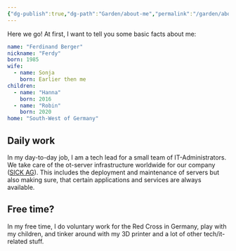 ```yaml
---
{"dg-publish":true,"dg-path":"Garden/about-me","permalink":"/garden/about-me/","noteIcon":"","created":"2024-06-15T00:51","updated":"2024-06-15T21:04"}
---
```


Here we go! At first, I want to tell you some basic facts about me:

```yaml
name: "Ferdinand Berger"
nickname: "Ferdy"
born: 1985
wife:
  - name: Sonja
    born: Earlier then me
children:
  - name: "Hanna"
    born: 2016
  - name: "Robin"
    born: 2020
home: "South-West of Germany"
```

## Daily work
In my day-to-day job, I am a tech lead for a small team of IT-Administrators. We take care of the ot-server infrastructure worldwide for our company ([SICK AG](https://sick.com/)). This includes the deployment and maintenance of servers but also making sure, that certain applications and services are always available.
## Free time?
In my free time, I do voluntary work for the Red Cross in Germany, play with my children, and tinker around with my 3D printer and a lot of other tech/it-related stuff.